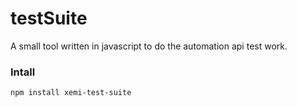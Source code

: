 # testSuite
A small tool written in javascript to do the automation api test work.

### Intall ###

	npm install xemi-test-suite
